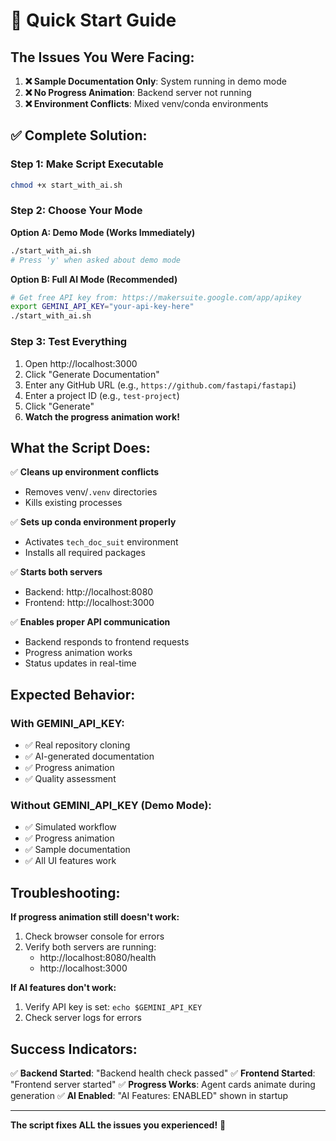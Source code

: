 # 🚀 Quick Start Guide

## The Issues You Were Facing:

1. **❌ Sample Documentation Only**: System running in demo mode
2. **❌ No Progress Animation**: Backend server not running
3. **❌ Environment Conflicts**: Mixed venv/conda environments

## ✅ Complete Solution:

### Step 1: Make Script Executable
```bash
chmod +x start_with_ai.sh
```

### Step 2: Choose Your Mode

**Option A: Demo Mode (Works Immediately)**
```bash
./start_with_ai.sh
# Press 'y' when asked about demo mode
```

**Option B: Full AI Mode (Recommended)**
```bash
# Get free API key from: https://makersuite.google.com/app/apikey
export GEMINI_API_KEY="your-api-key-here"
./start_with_ai.sh
```

### Step 3: Test Everything
1. Open http://localhost:3000
2. Click "Generate Documentation"
3. Enter any GitHub URL (e.g., `https://github.com/fastapi/fastapi`)
4. Enter a project ID (e.g., `test-project`)
5. Click "Generate"
6. **Watch the progress animation work!**

## What the Script Does:

✅ **Cleans up environment conflicts**
- Removes venv/`.venv` directories
- Kills existing processes

✅ **Sets up conda environment properly**
- Activates `tech_doc_suit` environment
- Installs all required packages

✅ **Starts both servers**
- Backend: http://localhost:8080
- Frontend: http://localhost:3000

✅ **Enables proper API communication**
- Backend responds to frontend requests
- Progress animation works
- Status updates in real-time

## Expected Behavior:

### With GEMINI_API_KEY:
- ✅ Real repository cloning
- ✅ AI-generated documentation
- ✅ Progress animation
- ✅ Quality assessment

### Without GEMINI_API_KEY (Demo Mode):
- ✅ Simulated workflow
- ✅ Progress animation
- ✅ Sample documentation
- ✅ All UI features work

## Troubleshooting:

**If progress animation still doesn't work:**
1. Check browser console for errors
2. Verify both servers are running:
   - http://localhost:8080/health
   - http://localhost:3000

**If AI features don't work:**
1. Verify API key is set: `echo $GEMINI_API_KEY`
2. Check server logs for errors

## Success Indicators:

✅ **Backend Started**: "Backend health check passed"
✅ **Frontend Started**: "Frontend server started"
✅ **Progress Works**: Agent cards animate during generation
✅ **AI Enabled**: "AI Features: ENABLED" shown in startup

---

**The script fixes ALL the issues you experienced!** 🎉 